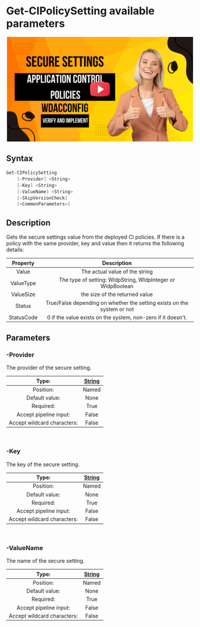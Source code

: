 # Get-CIPolicySetting available parameters

<div align="center">
<a href="https://www.youtube.com/watch?v=hNpzYlOMCys"><img src="https://raw.githubusercontent.com/HotCakeX/.github/main/Pictures/PNG%20and%20JPG/Thumbnails%20with%20YouTube%20play%20logo/YouTube%20Thumbnail%20-%20secure%20settings%20in%20WDAC%20Policies.png" alt="How To Set And Query Secure Settings in WDAC Policies" width="500"></a></div>

## Syntax

```powershell
Get-CIPolicySetting
    [-Provider] <String>
    [-Key] <String>
    [-ValueName] <String>
    [-SkipVersionCheck]
    [<CommonParameters>]
```

## Description

Gets the secure settings value from the deployed CI policies. If there is a policy with the same provider, key and value then it returns the following details:

<div align='center'>

| Property | Description |
| :-------------: | :-------------: |
| Value | The actual value of the string |
| ValueType | The type of setting: WldpString, WldpInteger or WldpBoolean |
| ValueSize | the size of the returned value |
| Status | True/False depending on whether the setting exists on the system or not |
| StatusCode | 0 if the value exists on the system, non-zero if it doesn't. |

</div>

## Parameters

### -Provider

The provider of the secure setting.

<div align='center'>

| Type: |[String](https://learn.microsoft.com/en-us/dotnet/api/system.string)|
| :-------------: | :-------------: |
| Position: | Named |
| Default value: | None |
| Required: | True |
| Accept pipeline input: | False |
| Accept wildcard characters: | False |

</div>

<br>

### -Key

The key of the secure setting.

<div align='center'>

| Type: |[String](https://learn.microsoft.com/en-us/dotnet/api/system.string)|
| :-------------: | :-------------: |
| Position: | Named |
| Default value: | None |
| Required: | True |
| Accept pipeline input: | False |
| Accept wildcard characters: | False |

</div>

<br>

### -ValueName

The name of the secure setting.

<div align='center'>

| Type: |[String](https://learn.microsoft.com/en-us/dotnet/api/system.string)|
| :-------------: | :-------------: |
| Position: | Named |
| Default value: | None |
| Required: | True |
| Accept pipeline input: | False |
| Accept wildcard characters: | False |

</div>

<br>
